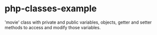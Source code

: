 # php-classes-example
'movie' class with private and public variables, objects, getter and setter methods to access and modify those variables.
